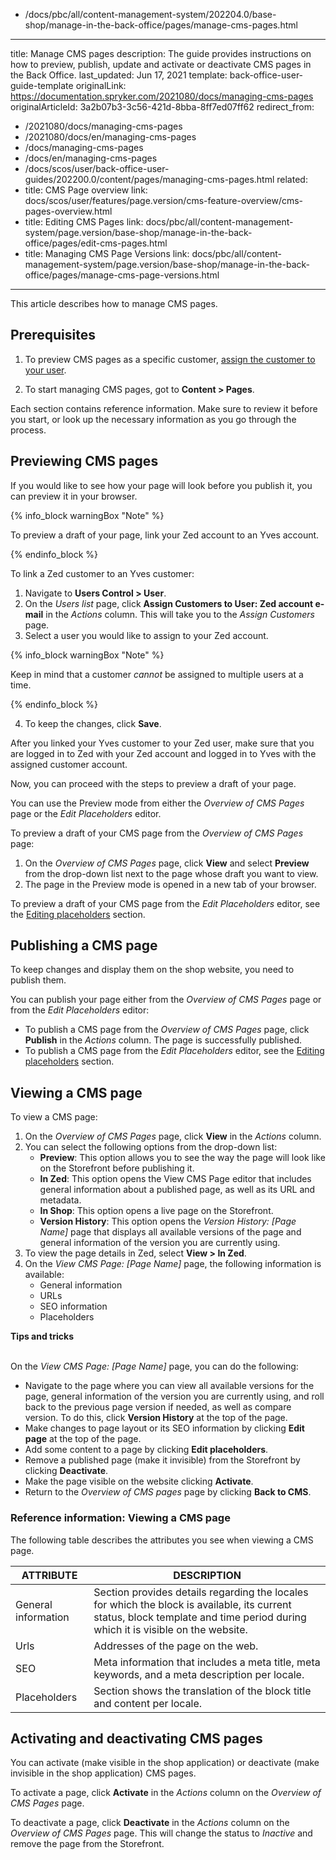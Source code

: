   - /docs/pbc/all/content-management-system/202204.0/base-shop/manage-in-the-back-office/pages/manage-cms-pages.html
---
title: Manage CMS pages
description: The guide provides instructions on how to preview, publish, update and activate or deactivate CMS pages in the Back Office.
last_updated: Jun 17, 2021
template: back-office-user-guide-template
originalLink: https://documentation.spryker.com/2021080/docs/managing-cms-pages
originalArticleId: 3a2b07b3-3c56-421d-8bba-8ff7ed07ff62
redirect_from:
  - /2021080/docs/managing-cms-pages
  - /2021080/docs/en/managing-cms-pages
  - /docs/managing-cms-pages
  - /docs/en/managing-cms-pages
  - /docs/scos/user/back-office-user-guides/202200.0/content/pages/managing-cms-pages.html
related:
  - title: CMS Page overview
    link: docs/scos/user/features/page.version/cms-feature-overview/cms-pages-overview.html
  - title: Editing CMS Pages
    link: docs/pbc/all/content-management-system/page.version/base-shop/manage-in-the-back-office/pages/edit-cms-pages.html
  - title: Managing CMS Page Versions
    link: docs/pbc/all/content-management-system/page.version/base-shop/manage-in-the-back-office/pages/manage-cms-page-versions.html
---

This article describes how to manage CMS pages.

## Prerequisites

1. To preview CMS pages as a specific customer, [assign the customer to your user](/docs/pbc/all/user-management/{{page.version}}/base-shop/manage-in-the-back-office/manage-users/assign-and-deassign-customers-from-users.html).

2. To start managing CMS pages, got to **Content&nbsp;<span aria-label="and then">></span> Pages**.

Each section contains reference information. Make sure to review it before you start, or look up the necessary information as you go through the process.

## Previewing CMS pages

If you would like to see how your page will look before you publish it, you can preview it in your browser.

{% info_block warningBox "Note" %}

To preview a draft of your page, link your Zed account to an Yves account.

{% endinfo_block %}

To link a Zed customer to an Yves customer:

1. Navigate to **Users Control&nbsp;<span aria-label="and then">></span> User**.
2. On the *Users list* page, click **Assign Customers to User: Zed account e-mail** in the _Actions_ column. This will take you to the *Assign Customers* page.
3. Select a user you would like to assign to your Zed account.

{% info_block warningBox "Note" %}

Keep in mind that a customer *cannot* be assigned to multiple users at a time.

{% endinfo_block %}

4. To keep the changes, click **Save**.

After you linked your Yves customer to your Zed user, make sure that you are logged in to Zed with your Zed account and logged in to Yves with the assigned customer account.

Now, you can proceed with the steps to preview a draft of your page.

You can use the Preview mode from either the *Overview of CMS Pages* page or the *Edit Placeholders* editor.

To preview a draft of your CMS page from the *Overview of CMS Pages* page:

1. On the *Overview of CMS Pages* page, click **View** and select **Preview** from the drop-down list next to the page whose draft you want to view.
2. The page in the Preview mode is opened in a new tab of your browser.

To preview a draft of your CMS page from the *Edit Placeholders* editor, see the [Editing placeholders](/docs/pbc/all/content-management-system/{{page.version}}/base-shop/manage-in-the-back-office/pages/edit-cms-pages.html#selecting-the-placeholders-option) section.


## Publishing a CMS page

To keep changes and display them on the shop website, you need to publish them.

You can publish your page either from the *Overview of CMS Pages* page or from the *Edit Placeholders* editor:

* To publish a CMS page from the *Overview of CMS Pages* page, click **Publish** in the _Actions_ column. The page is successfully published.
* To publish a CMS page from the *Edit Placeholders* editor, see the [Editing placeholders](/docs/pbc/all/content-management-system/{{page.version}}/base-shop/manage-in-the-back-office/pages/edit-cms-pages.html#selecting-the-placeholders-option) section.

## Viewing a CMS page

To view a CMS page:

1. On the *Overview of CMS Pages* page, click **View** in the _Actions_ column.
2. You can select the following options from the drop-down list:
    *  **Preview**: This option allows you to see the way the page will look like on the Storefront before publishing it.
    *  **In Zed**: This option opens the View CMS Page editor that includes general information about a published page, as well as its URL and metadata.
    *  **In Shop**: This option opens a live page on the Storefront.
    *  **Version History**: This option opens the *Version History: [Page Name]* page that displays all available versions of the page and general information of the version you are currently using.
 3. To view the page details in Zed, select **View&nbsp;<span aria-label="and then">></span> In Zed**.
 4. On the *View CMS Page: [Page Name]* page, the following information is available:
    * General information
    * URLs
    * SEO information
    * Placeholders

**Tips and tricks**

<br>On the *View CMS Page: [Page Name]* page, you can do the following:

* Navigate to the page where you can view all available versions for the page, general information of the version you are currently using, and roll back to the previous page version if needed, as well as compare version. To do this, click **Version History** at the top of the page.
* Make changes to page layout or its SEO information by clicking **Edit page** at the top of the page.
* Add some content to a page by clicking **Edit placeholders**.
* Remove a published page (make it invisible) from the Storefront by clicking **Deactivate**.
* Make the page visible on the website clicking **Activate**.
* Return to the _Overview of CMS pages_ page by clicking **Back to CMS**.

### Reference information: Viewing a CMS page

The following table describes the attributes you see when viewing a CMS page.

| ATTRIBUTE | DESCRIPTION |
| --- | --- |
| General information | Section provides details regarding the locales for which the block is available, its current status, block template and time period during which it is visible on the website. |
| Urls | Addresses of the page on the web. |
| SEO | Meta information that includes a meta title, meta keywords, and a meta description per locale. |
| Placeholders | Section shows the translation of the block title and content per locale. |

## Activating and deactivating CMS pages

You can activate (make visible in the shop application) or deactivate (make invisible in the shop application) CMS pages.

To activate a page, click **Activate** in the _Actions_ column on the _Overview of CMS Pages_ page.

To deactivate a page, click **Deactivate** in the _Actions_ column on the _Overview of CMS Pages_ page. This will change the status to *Inactive* and remove the page from the Storefront.
